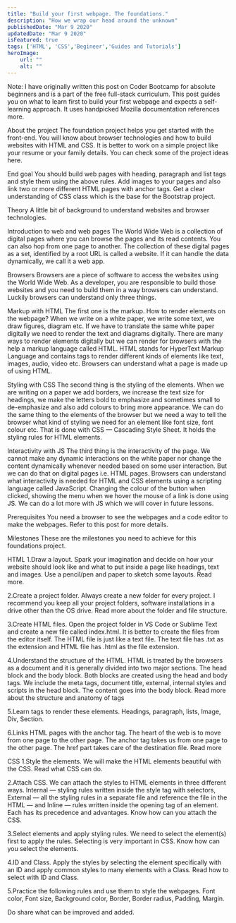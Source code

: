 ```yaml
---
title: "Build your first webpage. The foundations."
description: "How we wrap our head around the unknown"
publishedDate: "Mar 9 2020"
updatedDate: "Mar 9 2020"
isFeatured: true
tags: ['HTML', 'CSS','Begineer','Guides and Tutorials']
heroImage:
    url: ""
    alt: ""
---
```

Note: I have originally written this post on Coder Bootcamp for absolute beginners and is a part of the free full-stack curriculum. This post guides you on what to learn first to build your first webpage and expects a self-learning approach. It uses handpicked Mozilla documentation references more.

About the project
The foundation project helps you get started with the front-end. You will know about browser technologies and how to build websites with HTML and CSS. It is better to work on a simple project like your resume or your family details. You can check some of the project ideas here.

End goal
You should build web pages with heading, paragraph and list tags and style them using the above rules. Add images to your pages and also link two or more different HTML pages with anchor tags. Get a clear understanding of CSS class which is the base for the Bootstrap project.

Theory
A little bit of background to understand websites and browser technologies.

Introduction to web and web pages
The World Wide Web is a collection of digital pages where you can browse the pages and its read contents. You can also hop from one page to another. The collection of these digital pages as a set, identified by a root URL is called a website. If it can handle the data dynamically, we call it a web app.

Browsers
Browsers are a piece of software to access the websites using the World Wide Web. As a developer, you are responsible to build those websites and you need to build them in a way browsers can understand. Luckily browsers can understand only three things.

Markup with HTML
The first one is the markup. How to render elements on the webpage? When we write on a white paper, we write some text, we draw figures, diagram etc. If we have to translate the same white paper digitally we need to render the text and diagrams digitally. There are many ways to render elements digitally but we can render for browsers with the help a markup language called HTML. HTML stands for HyperText Markup Language and contains tags to render different kinds of elements like text, images, audio, video etc. Browsers can understand what a page is made up of using HTML.

Styling with CSS
The second thing is the styling of the elements. When we are writing on a paper we add borders, we increase the text size for headings, we make the letters bold to emphasize and sometimes small to de-emphasize and also add colours to bring more appearance. We can do the same thing to the elements of the browser but we need a way to tell the browser what kind of styling we need for an element like font size, font colour etc. That is done with CSS — Cascading Style Sheet. It holds the styling rules for HTML elements.

Interactivity with JS
The third thing is the interactivity of the page. We cannot make any dynamic interactions on the white paper nor change the content dynamically whenever needed based on some user interaction. But we can do that on digital pages i.e. HTML pages. Browsers can understand what interactivity is needed for HTML and CSS elements using a scripting language called JavaScript. Changing the colour of the button when clicked, showing the menu when we hover the mouse of a link is done using JS. We can do a lot more with JS which we will cover in future lessons.

Prerequisites
You need a browser to see the webpages and a code editor to make the webpages. Refer to this post for more details.

Milestones
These are the milestones you need to achieve for this foundations project.

HTML
1.Draw a layout. Spark your imagination and decide on how your website should look like and what to put inside a page like headings, text and images. Use a pencil/pen and paper to sketch some layouts. Read more.

2.Create a project folder. Always create a new folder for every project. I recommend you keep all your project folders, software installations in a drive other than the OS drive. Read more about the folder and file structure.

3.Create HTML files. Open the project folder in VS Code or Sublime Text and create a new file called index.html. It is better to create the files from the editor itself. The HTML file is just like a text file. The text file has .txt as the extension and HTML file has .html as the file extension.

4.Understand the structure of the HTML. HTML is treated by the browsers as a document and it is generally divided into two major sections. The head block and the body block. Both blocks are created using the head and body tags. We include the meta tags, document title, external, internal styles and scripts in the head block. The content goes into the body block. Read more about the structure and anatomy of tags

5.Learn tags to render these elements. Headings, paragraph, lists, Image, Div, Section.

6.Links HTML pages with the anchor tag. The heart of the web is to move from one page to the other page. The anchor tag takes us from one page to the other page. The href part takes care of the destination file. Read more

CSS
1.Style the elements. We will make the HTML elements beautiful with the CSS. Read what CSS can do.

2.Attach CSS. We can attach the styles to HTML elements in three different ways. 
Internal — styling rules written inside the style tag with selectors, External — all the styling rules in a separate file and reference the file in the HTML — and Inline — rules written inside the opening tag of an element. Each has its precedence and advantages. Know how can you attach the CSS.

3.Select elements and apply styling rules. We need to select the element(s) first to apply the rules. Selecting is very important in CSS. Know how can you select the elements.

4.ID and Class. Apply the styles by selecting the element specifically with an ID and apply common styles to many elements with a Class. Read how to select with ID and Class.

5.Practice the following rules and use them to style the webpages. Font color, Font size, Background color, Border, Border radius, Padding, Margin.

Do share what can be improved and added.